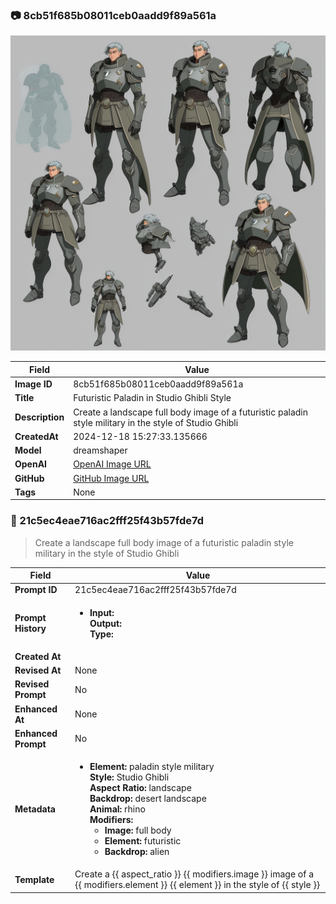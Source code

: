 

### 📷 8cb51f685b08011ceb0aadd9f89a561a 


![data.id](./8cb51f685b08011ceb0aadd9f89a561a.jpg)


| Field          | Value                                                                                                                     |
|----------------|---------------------------------------------------------------------------------------------------------------------------|
| **Image ID**             | 8cb51f685b08011ceb0aadd9f89a561a                                                                                                             |
| **Title**           | Futuristic Paladin in Studio Ghibli Style                                                                                                       |
| **Description**           | Create a landscape full body image of a futuristic paladin style military in the style of Studio Ghibli                                                                                                       |
| **CreatedAt**        | 2024-12-18 15:27:33.135666                                                                                                        |
| **Model**        | dreamshaper                                                                                                        |
| **OpenAI**         | [OpenAI Image URL](http://192.168.1.85:8081/generated-images/b643420896118.png)                                                                                |
| **GitHub**         | [GitHub Image URL](https://raw.githubusercontent.com/Caneta-Silva/weeb/refs/heads/main/images/8cb51f685b08011ceb0aadd9f89a561a/8cb51f685b08011ceb0aadd9f89a561a.jpg)                                                                                |
| **Tags**       | None                                                                                                                   |

### 📜 21c5ec4eae716ac2fff25f43b57fde7d

> Create a landscape full body image of a futuristic paladin style military in the style of Studio Ghibli

| Field          | Value                                                                                                                                                                      |
|----------------|----------------------------------------------------------------------------------------------------------------------------------------------------------------------------|
| **Prompt ID**  | 21c5ec4eae716ac2fff25f43b57fde7d                                                                                                                                                            |
| **Prompt History** | <ul><li>**Input:**  <br> **Output:**  <br> **Type:** </li></ul> |
| **Created At** |                                                                                                                                                    |
| **Revised At** | None                                                                                                                                                   |
| **Revised Prompt** | No                                                                                                                                                                      |
| **Enhanced At** | None                                                                                                                                                  |
| **Enhanced Prompt** | No                                                                                                                                                                    |
| **Metadata**   | <ul><li>**Element:** paladin style military <br> **Style:** Studio Ghibli <br> **Aspect Ratio:** landscape <br> **Backdrop:** desert landscape <br> **Animal:** rhino <br> **Modifiers:**<ul><li>**Image:** full body</li><li>**Element:** futuristic</li><li>**Backdrop:** alien</li></ul></li></ul> |
| **Template**   | Create a {{ aspect_ratio }} {{ modifiers.image }} image of a {{ modifiers.element }} {{ element }} in the style of {{ style }}                                                                                                                                           |


